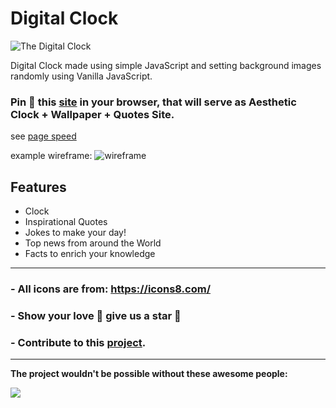 # Digital Clock 

![The Digital Clock](https://user-images.githubusercontent.com/68807845/194543175-5b200fb0-4e20-4cc2-9103-ba7f65b78ea2.png)

Digital Clock made using simple JavaScript and setting background images randomly using Vanilla JavaScript.

### Pin 📌 this [site](https://nisoojadhav.github.io/clock) in your browser, that will serve as Aesthetic Clock + Wallpaper + Quotes Site.

see [page speed](https://pagespeed.web.dev/report?url=https%3A%2F%2Fnisoojadhav.github.io%2Fclock%2F&form_factor=desktop)

example wireframe:
![wireframe](https://user-images.githubusercontent.com/68807845/194703978-5e2c7c7e-0c47-453f-8e90-a5abbaef8a2b.png)

## Features

- Clock
- Inspirational Quotes
- Jokes to make your day!
- Top news from around the World
- Facts to enrich your knowledge

------
### - All icons are from: https://icons8.com/
### - Show your love 💛 give us a star 🌟
### - Contribute to this [project](https://github.com/NisooJadhav/clock/blob/main/CONTRIBUTING.md).
------
<b>The project wouldn't be possible without these awesome people:</b>

<a href="https://github.com/nisoojadhav/clock/graphs/contributors">
  <img src="https://contrib.rocks/image?repo=nisoojadhav/clock" />
</a>
